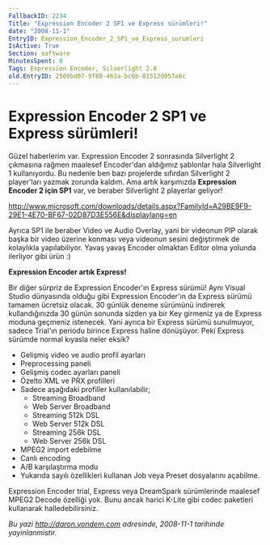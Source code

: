 ```yaml
---
FallbackID: 2234
Title: "Expression Encoder 2 SP1 ve Express sürümleri!"
date: "2008-11-1"
EntryID: Expression_Encoder_2_SP1_ve_Express_surumleri
IsActive: True
Section: software
MinutesSpent: 0
Tags: Expression Encoder, Silverlight 2.0
old.EntryID: 2509bd07-9f80-463a-bc6b-81512d057a6c
---
```

# Expression Encoder 2 SP1 ve Express sürümleri!
Güzel haberlerim var. Expression Encoder 2 sonrasında Silverlight 2
çıkmasına rağmen maalesef Encoder'dan aldığımız şablonlar hala
Silverlight 1 kullanıyordu. Bu nedenle ben bazı projelerde sıfırdan
Silverlight 2 player'ları yazmak zorunda kaldım. Ama artık karşımızda
**Expression Encoder 2 için SP1** var, ve beraber Silverlight 2
playerlar geliyor!

<http://www.microsoft.com/downloads/details.aspx?FamilyId=A29BE9F9-29E1-4E70-BF67-02D87D3E556E&displaylang=en>

Ayrıca SP1 ile beraber Video ve Audio Overlay, yani bir videonun PIP
olarak başka bir video üzerine konması veya videonun sesini değiştirmek
de kolaylıkla yapılabiliyor. Yavaş yavaş Encoder olmaktan Editor olma
yolunda ilerliyor gibi ürün :)

**Expression Encoder artık Express!**

Bir diğer sürpriz de Expression Encoder'ın Express sürümü! Aynı Visual
Studio dünyasında olduğu gibi Expression Encoder'ın da Express sürümü
tamamen ücretsiz olacak. 30 günlük deneme sürümünü indirerek
kullandığınızda 30 günün sonunda sizden ya bir Key girmeniz ya de
Express moduna geçmeniz istenecek. Yani ayrıca bir Express sürümü
sunulmuyor, sadece Trial'ın periodu birince Express haline dönüşüyor.
Peki Express sürümde normal kıyasla neler eksik?

-   Gelişmiş video ve audio profil ayarları
-   Preprocessing paneli
-   Gelişmiş codec ayarları paneli
-   Özelto XML ve PRX profilleri
-   Sadece aşağıdaki profiller kullanılabilir;
    -   Streaming Broadband
    -   Web Server Broadband
    -   Streaming 512k DSL
    -   Web Server 512k DSL
    -   Streaming 256k DSL
    -   Web Server 256k DSL
-   MPEG2 import edebilme
-   Canlı encoding
-   A/B karşılaştırma modu
-   Yukarıda sayılı özellikleri kullanan Job veya Preset dosyalarını
    açabilme.

Expression Encoder trial, Express veya DreamSpark sürümlerinde maalesef
MPEG2 Decode özelliği yok. Bunu ancak harici K-Lite gibi codec paketleri
kullanarak halledebilirsiniz.



*Bu yazi http://daron.yondem.com adresinde, 2008-11-1 tarihinde yayinlanmistir.*
